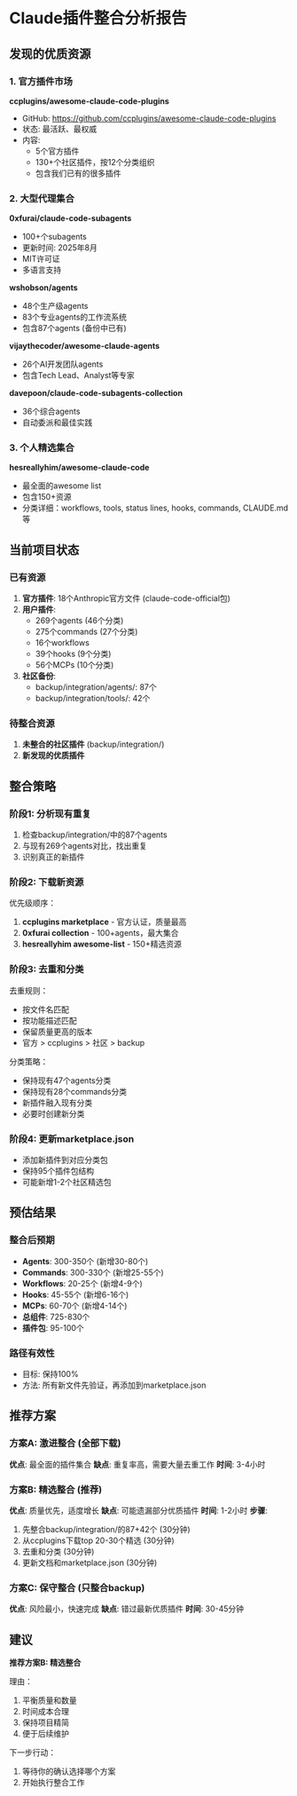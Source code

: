 # Claude插件整合分析报告

## 发现的优质资源

### 1. 官方插件市场
**ccplugins/awesome-claude-code-plugins**
- GitHub: https://github.com/ccplugins/awesome-claude-code-plugins
- 状态: 最活跃、最权威
- 内容:
  - 5个官方插件
  - 130+个社区插件，按12个分类组织
  - 包含我们已有的很多插件

### 2. 大型代理集合
**0xfurai/claude-code-subagents**
- 100+个subagents
- 更新时间: 2025年8月
- MIT许可证
- 多语言支持

**wshobson/agents**
- 48个生产级agents
- 83个专业agents的工作流系统
- 包含87个agents (备份中已有)

**vijaythecoder/awesome-claude-agents**
- 26个AI开发团队agents
- 包含Tech Lead、Analyst等专家

**davepoon/claude-code-subagents-collection**
- 36个综合agents
- 自动委派和最佳实践

### 3. 个人精选集合
**hesreallyhim/awesome-claude-code**
- 最全面的awesome list
- 包含150+资源
- 分类详细：workflows, tools, status lines, hooks, commands, CLAUDE.md等

## 当前项目状态

### 已有资源
1. **官方插件**: 18个Anthropic官方文件 (claude-code-official包)
2. **用户插件**:
   - 269个agents (46个分类)
   - 275个commands (27个分类)
   - 16个workflows
   - 39个hooks (9个分类)
   - 56个MCPs (10个分类)
3. **社区备份**:
   - backup/integration/agents/: 87个
   - backup/integration/tools/: 42个

### 待整合资源
1. **未整合的社区插件** (backup/integration/)
2. **新发现的优质插件**

## 整合策略

### 阶段1: 分析现有重复
1. 检查backup/integration/中的87个agents
2. 与现有269个agents对比，找出重复
3. 识别真正的新插件

### 阶段2: 下载新资源
优先级顺序：
1. **ccplugins marketplace** - 官方认证，质量最高
2. **0xfurai collection** - 100+agents，最大集合
3. **hesreallyhim awesome-list** - 150+精选资源

### 阶段3: 去重和分类
去重规则：
- 按文件名匹配
- 按功能描述匹配
- 保留质量更高的版本
- 官方 > ccplugins > 社区 > backup

分类策略：
- 保持现有47个agents分类
- 保持现有28个commands分类
- 新插件融入现有分类
- 必要时创建新分类

### 阶段4: 更新marketplace.json
- 添加新插件到对应分类包
- 保持95个插件包结构
- 可能新增1-2个社区精选包

## 预估结果

### 整合后预期
- **Agents**: 300-350个 (新增30-80个)
- **Commands**: 300-330个 (新增25-55个)
- **Workflows**: 20-25个 (新增4-9个)
- **Hooks**: 45-55个 (新增6-16个)
- **MCPs**: 60-70个 (新增4-14个)
- **总组件**: 725-830个
- **插件包**: 95-100个

### 路径有效性
- 目标: 保持100%
- 方法: 所有新文件先验证，再添加到marketplace.json

## 推荐方案

### 方案A: 激进整合 (全部下载)
**优点**: 最全面的插件集合
**缺点**: 重复率高，需要大量去重工作
**时间**: 3-4小时

### 方案B: 精选整合 (推荐)
**优点**: 质量优先，适度增长
**缺点**: 可能遗漏部分优质插件
**时间**: 1-2小时
**步骤**:
1. 先整合backup/integration/的87+42个 (30分钟)
2. 从ccplugins下载top 20-30个精选 (30分钟)
3. 去重和分类 (30分钟)
4. 更新文档和marketplace.json (30分钟)

### 方案C: 保守整合 (只整合backup)
**优点**: 风险最小，快速完成
**缺点**: 错过最新优质插件
**时间**: 30-45分钟

## 建议

**推荐方案B: 精选整合**

理由：
1. 平衡质量和数量
2. 时间成本合理
3. 保持项目精简
4. 便于后续维护

下一步行动：
1. 等待你的确认选择哪个方案
2. 开始执行整合工作
